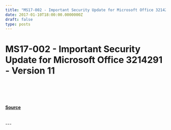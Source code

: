 ```yaml
---
title: "MS17-002 - Important Security Update for Microsoft Office 3214291 - Version 11"
date: 2017-01-10T18:00:00.0000000Z
draft: false
type: posts
---
```

# MS17-002 - Important Security Update for Microsoft Office 3214291 - Version 11

<br/>

<br/>

<br/>


#### [Source](https://technet.microsoft.com/en-us/library/security/MS17-002)

<br/>
---
